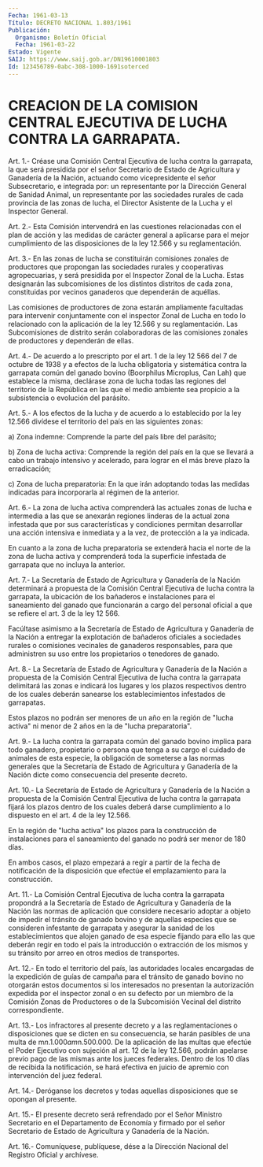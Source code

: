 ```yaml
---
Fecha: 1961-03-13
Título: DECRETO NACIONAL 1.803/1961
Publicación:
  Organismo: Boletín Oficial
  Fecha: 1961-03-22
Estado: Vigente
SAIJ: https://www.saij.gob.ar/DN19610001803
Id: 123456789-0abc-308-1000-1691soterced
---
```

# CREACION DE LA COMISION CENTRAL EJECUTIVA DE LUCHA CONTRA LA GARRAPATA.

<a id="1"></a>
Art. 1.- Créase una Comisión Central Ejecutiva de lucha contra la garrapata,  la  que  será  presidida  por el señor Secretario de Estado  de  Agricultura  y  Ganadería de la Nación,  actuando  como vicepresidente  el  señor  Subsecretario,    e  integrada  por:  un representante  por  la  Dirección  General  de Sanidad  Animal,  un representante por las sociedades rurales de cada  provincia  de las zonas  de  lucha,  el Director Asistente de la Lucha y el Inspector General.

<a id="2"></a>
Art. 2.- Esta Comisión intervendrá en las cuestiones relacionadas  con  el  plan  de  acción  y  las medidas de carácter general a aplicarse para el mejor cumplimiento de las disposiciones de la ley 12.566 y su reglamentación.

<a id="3"></a>
Art.  3.-  En  las  zonas  de lucha se constituirán comisiones zonales  de  productores que propongan  las  sociedades  rurales  y cooperativas agropecuarias,  y  será  presidida  por  el  Inspector Zonal  de  la  Lucha.  Estas  designarán  las  subcomisiones de los distintos  distritos  de  cada  zona,  constituidas  por    vecinos ganaderos que dependerán de aquéllas.

Las    comisiones   de  productores  de  zona  estarán  ampliamente facultadas para intervenir  conjuntamente con el inspector Zonal de Lucha en todo lo relacionado  con  la aplicación de la ley 12.566 y su reglamentación. Las Subcomisiones de distrito serán colaboradoras  de  las  comisiones  zonales    de    productores  y dependerán de ellas.

<a id="4"></a>
Art. 4.- De acuerdo a lo prescripto por el art. 1 de la ley 12 566 del  7 de octubre de 1938 y a efectos de la lucha obligatoria y sistemática contra la garrapata común del ganado bovino (Boorphilus  Microplus,  Can Lah) que establece la misma, declárase zona de lucha todas las regiones  del territorio de la República en las  que  el  medio  ambiente  sea propicio  a  la  subsistencia  o evolución del parásito.

<a id="5"></a>
Art. 5.- A los efectos de la lucha y de acuerdo a lo establecido  por  la  ley 12.566 divídese el territorio del país en las siguientes zonas:

a) Zona indemne: Comprende  la  parte  del país libre del parásito;

b) Zona de lucha activa: Comprende la región  del país en la que se llevará a cabo un trabajo intensivo y acelerado,  para lograr en el más breve plazo la erradicación;

c) Zona de lucha preparatoria: En la que irán adoptando  todas  las medidas  indicadas  para  incorporarla  al  régimen de la anterior.

<a id="6"></a>
Art. 6.- La zona de lucha activa comprenderá las actuales zonas de lucha  e  intermedia  a las que se anexarán regiones linderas de la actual zona infestada que  por sus características y condiciones permitan desarrollar una acción  intensiva  e inmediata y a la vez, de protección a la ya indicada.

En  cuanto a la zona de lucha preparatoria se  extenderá  hacia  el norte  de  la zona de lucha activa y comprenderá toda la superficie infestada de garrapata que no incluya la anterior.

<a id="7"></a>
Art. 7.- La Secretaría de Estado de Agricultura y Ganadería de la Nación  determinará a propuesta de la Comisión Central Ejecutiva de lucha contra  la  garrapata,  la  ubicación  de  los bañaderos e instalaciones  para  el  saneamiento  del ganado que funcionarán  a cargo del personal oficial a que se refiere  el art. 3 de la ley 12 566.

Facúltase  asimismo  a  la  Secretaría de Estado de  Agricultura  y Ganadería  de  la Nación a entregar  la  explotación  de  bañaderos oficiales a sociedades  rurales o comisiones vecinales de ganaderos responsables, para que administren  su uso entre los propietarios o tenedores de ganado.

<a id="8"></a>
Art. 8.- La Secretaría de Estado de Agricultura y Ganadería de la Nación  a  propuesta  de  la Comisión Central Ejecutiva de lucha contra la garrapata delimitará  las  zonas e indicará los lugares y los plazos respectivos dentro de los cuales  deberán  sanearse  los establecimientos infestados de garrapatas.

Estos  plazos  no  podrán  ser  menores  de  un año en la región de "lucha  activa"  ni menor de 2 años en la de "lucha  preparatoria".

<a id="9"></a>
Art.  9.- La lucha contra la garrapata común del ganado bovino implica para  todo  ganadero,  propietario o persona que tenga a su cargo el cuidado de animales de  esta  especie,  la  obligación  de someterse  a  las  normas  generales que la Secretaría de Estado de Agricultura y Ganadería de la  Nación  dicte  como consecuencia del presente decreto.

<a id="10"></a>
Art. 10.- La Secretaría de Estado de Agricultura y Ganadería de la Nación  a  propuesta  de  la Comisión Central Ejecutiva de lucha contra la garrapata fijará los  plazos  dentro de los cuales deberá darse cumplimiento a lo dispuesto en el art.  4  de  la ley 12.566.

En  la región de "lucha activa" los plazos para la construcción  de instalaciones  para el saneamiento del ganado no podrá ser menor de 180 días.

En ambos casos,  el  plazo empezará a regir a partir de la fecha de notificación de la disposición  que  efectúe  el emplazamiento para la construcción.

<a id="11"></a>
Art.  11.-  La  Comisión  Central Ejecutiva de lucha contra la garrapata propondrá a la Secretaría  de  Estado  de  Agricultura  y Ganadería  de  la  Nación  las  normas  de aplicación que considere necesario adoptar a objeto de impedir el  tránsito de ganado bovino y de aquellas especies que se consideren infestante  de garrapata y asegurar  la sanidad de los establecimientos que alojen  ganado  de esa especie  fijando  para  ello  las  que deberán regir en todo el país la introducción o extracción de los  mismos  y su tránsito por arreo en otros medios de transportes.

<a id="12"></a>
Art.  12.-  En  todo  el  territorio del país, las autoridades locales encargadas de la expedición  de  guías  de  campaña para el tránsito  de  ganado  bovino no otorgarán estos documentos  si  los interesados no presentan  la autorización expedida por el inspector zonal  o en su defecto por un  miembro  de  la  Comisión  Zonas  de Productores o de la Subcomisión Vecinal del distrito correspondiente.

<a id="13"></a>
Art.  13.-  Los  infractores  al  presente  decreto  y  a  las reglamentaciones  o disposiciones que se dicten en su consecuencia, se harán pasibles de  una  multa  de m$n.1.000 a m$n.500.000. De la aplicación  de  las  multas  que efectúe  el  Poder  Ejecutivo  con sujeción al art. 12 de la ley  12.566,  podrán apelarse previo pago de las mismas ante los jueces federales.  Dentro  de los 10 días de recibida  la  notificación, se hará efectiva en juicio  de  apremio con intervención del juez federal.

<a id="14"></a>
Art. 14.- Deróganse los decretos y todas aquellas disposiciones que se opongan al presente.

<a id="15"></a>
Art.  15.-  El  presente  decreto será refrendado por el Señor Ministro Secretario en el Departamento  de  Economía  y firmado por el  señor  Secretario  de Estado de Agricultura y Ganadería  de  la Nación.

<a id="16"></a>
Art. 16.- Comuníquese, publíquese, dése a la Dirección Nacional del Registro Oficial y archívese.
